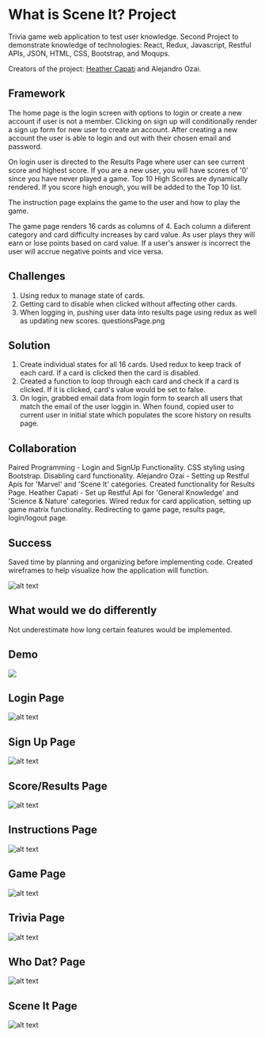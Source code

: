 # What is Scene It? Project

Trivia game web application to test user knowledge. Second Project to demonstrate knowledge of technologies: React, Redux, Javascript, Restful APIs, JSON, HTML, CSS, Bootstrap, and Moqups.

Creators of the project: [Heather Capati](https://github.com/hcapati) and Alejandro Ozai.

## Framework 

The home page is the login screen with options to login or create a new account if user is not a member. Clicking on sign up will conditionally render a sign up form for new user to create an account. After creating a new account the user is able to login and out with their chosen email and password. 

On login user is directed to the Results Page where user can see current score and highest score. If you are a new user, you will have scores of '0' since you have never played a game. Top 10 High Scores are dynamically rendered. If you score high enough, you will be added to the Top 10 list. 

The instruction page explains the game to the user and how to play the game. 

The game page renders 16 cards as columns of 4. Each column a diiferent category and card difficulty increases by card value. 
As user plays they will earn or lose points based on card value. If a user's answer is incorrect the user will accrue negative points and vice versa. 

## Challenges 

1. Using redux to manage state of cards. 
2. Getting card to disable when clicked without affecting other cards. 
3. When logging in, pushing user data into results page using redux as well as updating new scores.
questionsPage.png
## Solution

1. Create individual states for all 16 cards. Used redux to keep track of each card. If a card is clicked then the card is disabled. 
2. Created a function to loop through each card and check if a card is clicked. If it is clicked, card's value would be set to false.
3. On login, grabbed email data from login form to search all users that match the email of the user loggin in. When found, copied user to current user in initial state which populates the score history on results page. 

## Collaboration 
Paired Programming - Login and SignUp Functionality. CSS styling using Bootstrap. Disabling card functionality.
Alejandro Ozai - Setting up Restful Apis for 'Marvel' and 'Scene It' categories. Created functionality for Results Page. 
Heather Capati - Set up Restful Api for 'General Knowledge' and 'Science & Nature' categories. Wired redux for card application, setting up game matrix functionality. Redirecting to game page, results page, login/logout page. 

## Success
Saved time by planning and organizing before implementing code. Created wireframes to help visualize how the application will function. 

![alt text](/src/wireframe/siteTree.png)

## What would we do differently 
Not underestimate how long certain features would be implemented. 

## Demo
![](src/wireframe/examples/demo.gif)

## Login Page
![alt text](/src/wireframe/examples/loginScreen.png)

## Sign Up Page
![alt text](/src/wireframe/examples/signUpPage.png)

## Score/Results Page
![alt text](/src/wireframe/examples/resultsPage.png)

## Instructions Page
![alt text](/src/wireframe/examples/instructionsPage.png)

## Game Page
![alt text](/src/wireframe/examples/gamePage.png)

## Trivia Page
![alt text](/src/wireframe/examples/questionPage.png)

## Who Dat? Page
![alt text](/src/wireframe/examples/whoDatPage.png)

## Scene It Page
![alt text](/src/wireframe/examples/movieQuestionPage.png)
